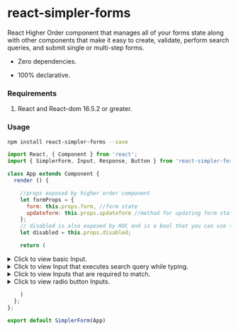 # react-simpler-forms
React Higher Order component that manages all of your forms state along with other components that make it easy to create, validate, perform search queries, and submit single or multi-step forms.

* Zero dependencies.

* 100% declarative.

### Requirements
1. React and React-dom 16.5.2 or greater.

### Usage

```bash
npm install react-simpler-forms --save
```

```js
import React, { Component } from 'react';
import { SimplerForm, Input, Response, Button } from 'react-simpler-forms';

class App extends Component {
  render () {

    //props exposed by higher order component
    let formProps = {
      form: this.props.form, //form state
      updateform: this.props.updateform //method for updating form state
    };
    // disabled is also exposed by HOC and is a bool that you can use to disable the submit button.
    let disabled = this.props.disabled;

    return (
```
<details>
  <summary>Click to view basic Input.</summary>
  <p>
  
```js
    <div className='input-container'>

      <Response {...formProps} for={'first_name'} errorClassName='input-response-error' />

      <label className='label'>First Name:</label>

      <Input
        {...formProps}
        name='first_name'
        className='input'
        focusedClassName='input-focused'
        errorClassName='input-error'
        validators={[
          {method: "notEmpty", error: "First name cannot be empty."},
          {method: "onlyLetters", error: "First name can only contain letters."},
          {method: "maxCharaters", error: "First name cannot be longer than 35 characters."}
        ]}
      />

    </div>
```
</p>
</details>

<details>
  <summary>Click to view Input that executes search query while typing.</summary>
  <p>
  
```js
    <div className='input-container'>

      <Response 
        {...formProps} 
        for='email' 
        errorClassName='input-response-error' 
        successClassName='input-response-success'
      />

      <label className='label'>Email:</label>

      // Query sends JSON post request after user stops typing and input has been validated.
      <Input
        {...formProps}
        name='email'
        className='input'
        focusedClassName='input-focused'
        errorClassName='input-error'
        query='http://yourwebsite.com/account/checkemail'
        delayError={1400}
        type='email'
        validators={[
          {method: "notEmpty", error: "Email name cannot be empty."},
          {method: "validEmail", error: "Please enter a valid email."}
        ]}
      />

    </div>
```
</p>
</details>

<details>
  <summary>Click to view Inputs that are required to match.</summary>
  <p>
  
```js
    <div className='input-container'>

      <Response
        {...formProps}
        for='Password'
        errorClassName='input-response-error'
        matchError={{
          matchName: 'password',
          error: 'Password do not match.'
        }}
      />

      <label className='label'>Password:</label>

      <Input
        {...formProps}
        name='Password'
        className='input'
        focusedClassName='input-focused'
        errorClassName='input-error'
        delayError={1400}
        match='password'
        validators={[
          {method: "notEmpty", error: "Password name cannot be empty."},
          {method: "validPassword", error: "Password must contain at least 8 character and 1 number."}
        ]}
        type='password'
      />

    </div>

    <div className='input-container'>

      <Response 
        {...formProps}
        for='PasswordRepeat'
        errorClassName='input-response-error'
      />

      <label className='label'>Password Repeat:</label>

      <Input
        {...formProps}
        name='PasswordRepeat'
        className='input'
        focusedClassName='input-focused'
        errorClassName='input-error'
        delayError={1400}
        match='password'
        validators={[
          {method: "notEmpty", error: "Password name cannot be empty."},
          {method: "validPassword", error: "Password must contain at least 8 character and 1 number."}
        ]}
        type='password'
      />

    </div>
```
</p>
</details>

<details>
  <summary>Click to view radio button Inputs.</summary>
  <p>
  
```js
    <div className='input-radio-container'>

      <h1>What's your favorite color</h1>

      <Response {...formProps} for={'favorite_color'} errorClassName={'input-response-error'} selectError='Please select a color.'/>

      <div className='radio-container'>
        <Input {...formProps} name={'favorite_color'} value='red' type='radio' required/>
        <label className='label'>Red</label>
      </div>

      <div className='radio-container'>
        <Input {...formProps} name={'favorite_color'} value='green' type='radio'/>
        <label className='label'>Green</label>
      </div>

      <div className='radio-container'>
        <Input {...formProps} name={'favorite_color'} value='blue' type='radio'/>
        <label className='label'>Blue</label>
      </div>

    </div>
```
</p>
</details>

```js
    )
  };
};

export default SimplerForm(App)
```